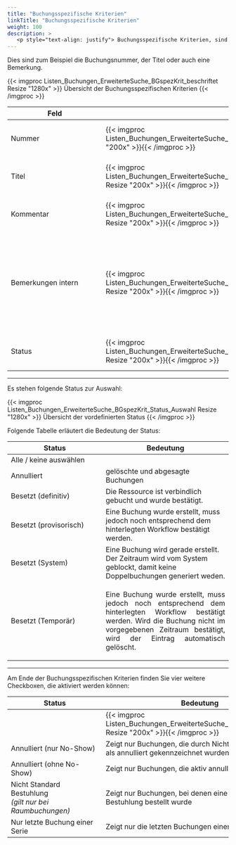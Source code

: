 ```yaml
---
title: "Buchungsspezifische Kriterien"
linkTitle: "Buchungsspezifische Kriterien"
weight: 100
description: >
   <p style="text-align: justify"> Buchungsspezifische Kriterien, sind Kriterien, die sich direkt auf die Buchung beziehen. </p>
---
```

Dies sind zum Beispiel die Buchungsnummer, der Titel oder auch eine Bemerkung.

 {{< imgproc Listen_Buchungen_ErweiterteSuche_BGspezKrit_beschriftet Resize "1280x" >}}
Übersicht der Buchungsspezifischen Kriterien 
{{< /imgproc >}}

 |<div style="width:200px">Feld</div>|<div style="width:200px"></div>|Funktion|
 |---|---|---|
 |Nummer|{{< imgproc Listen_Buchungen_ErweiterteSuche_BGspezKrit_Nr Resize "200x" >}}{{< /imgproc >}}|Hier können Sie die individuelle Buchungsnummer eintragen.|
 |Titel|{{< imgproc Listen_Buchungen_ErweiterteSuche_BGspezKrit_Titel Resize "200x" >}}{{< /imgproc >}}|Hier können Sie den Titel der Buchung eintragen|
 |Kommentar|{{< imgproc Listen_Buchungen_ErweiterteSuche_BGspezKrit_Kom Resize "200x" >}}{{< /imgproc >}}|Suchen Sie anhand einer eingetragene Bemerkung.*|
 |Bemerkungen intern|{{< imgproc Listen_Buchungen_ErweiterteSuche_BGspezKrit_BemIntern Resize "200x" >}}{{< /imgproc >}}|Suchen Sie anhand einer eingefügten internen Bemerkung. <br/> *Interne Bemerkungen sind nur für berechtigte Personenkreise sichtbar.*|
 |Status|{{< imgproc Listen_Buchungen_ErweiterteSuche_BGspezKrit_Status Resize "200x" >}}{{< /imgproc >}}|Den Status könne Sie über die Schnellauswahl wäheln.|
 ---

Es stehen folgende Status zur Auswahl:
</br>

{{< imgproc Listen_Buchungen_ErweiterteSuche_BGspezKrit_Status_Auswahl Resize "1280x" >}} Übersicht der vordefinierten Status {{< /imgproc >}}

Folgende Tabelle erläutert die Bedeutung der Status:

 |<div style="width:200px">Status</div>|Bedeutung|
 |---|---|
 |Alle / keine auswählen||Die Suche berücksicht jeden/keinen Status|
 |Annulliert|gelöschte und abgesagte Buchungen|
 |Besetzt (definitiv)|Die Ressource ist verbindlich gebucht und wurde bestätigt.|
 |Besetzt (provisorisch)|Eine Buchung wurde erstellt, muss jedoch noch entsprechend dem hinterlegten Workflow bestätigt werden.|
 |Besetzt (System)|Eine Buchung wird gerade erstellt. Der Zeitraum wird vom System geblockt, damit keine Doppelbuchungen generiert weden.|
 |Besetzt (Temporär)|<p style="text-align: justify"> Eine Buchung wurde erstellt, muss jedoch noch entsprechend dem hinterlegten Workflow bestätigt werden. Wird die Buchung nicht im vorgegebenen Zeitraum bestätigt, wird der Eintrag automatisch gelöscht. </p>|
 ---

<!-- Thema Slot vorerst außenvor -->


 Am Ende der Buchungsspezifischen Kriterien finden Sie vier weitere Checkboxen, die aktiviert werden können:

|<div style="width:200px">Status</div>|Bedeutung|
 |---|---|
 ||{{< imgproc Listen_Buchungen_ErweiterteSuche_BGspezKrit_Checkb Resize "200x" >}}{{< /imgproc >}}|
 |Annulliert (nur No-Show)|Zeigt nur Buchungen, die durch Nichtinanspruchnahme als annulliert gekennzeichnet wurden|
 |Annulliert (ohne No-Show)|Zeigt nur Buchungen, die aktiv annulliert wurden|
 |Nicht Standard Bestuhlung <br/> *(gilt nur bei Raumbuchungen)*|Zeigt nur Buchungen, bei denen eine individuelle Bestuhlung bestellt wurde|
 |Nur letzte Buchung einer Serie|Zeigt nur die letzten Buchungen einer Buchungsserien|